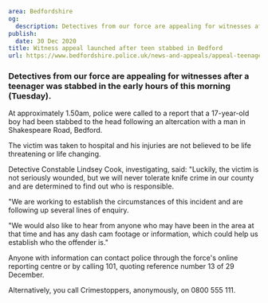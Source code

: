 ```yaml
area: Bedfordshire
og:
  description: Detectives from our force are appealing for witnesses after a teenager was stabbed in the early hours of this morning (Tuesday).
publish:
  date: 30 Dec 2020
title: Witness appeal launched after teen stabbed in Bedford
url: https://www.bedfordshire.police.uk/news-and-appeals/appeal-teenager-stabbed
```

### Detectives from our force are appealing for witnesses after a teenager was stabbed in the early hours of this morning (Tuesday).

At approximately 1.50am, police were called to a report that a 17-year-old boy had been stabbed to the head following an altercation with a man in Shakespeare Road, Bedford.

The victim was taken to hospital and his injuries are not believed to be life threatening or life changing.

Detective Constable Lindsey Cook, investigating, said: "Luckily, the victim is not seriously wounded, but we will never tolerate knife crime in our county and are determined to find out who is responsible.

"We are working to establish the circumstances of this incident and are following up several lines of enquiry.

"We would also like to hear from anyone who may have been in the area at that time and has any dash cam footage or information, which could help us establish who the offender is."

Anyone with information can contact police through the force's online reporting centre or by calling 101, quoting reference number 13 of 29 December.

Alternatively, you call Crimestoppers, anonymously, on 0800 555 111.
